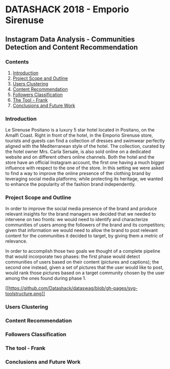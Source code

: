 # DATASHACK 2018 - Emporio Sirenuse
## Instagram Data Analysis - Communities Detection and Content Recommendation

### Contents

1. [Introduction](#introduction)
2. [Project Scope and Outline](#project-scope-and-outline)
3. [Users Clustering](#users-clustering)
4. [Content Recommendation](#content-recommendation)
5. [Followers Classification](#followers-classification)
6. [The Tool - Frank](#the-tool---frank)
7. [Conclusions and Future Work](#conclusions-and-future-work)

### Introduction
Le Sirenuse Positano is a luxury 5 star hotel located in Positano, on the Amalfi Coast. Right in front of the hotel, in the Emporio Sirenuse store, tourists and guests can find a collection of dresses and swimwear perfectly aligned with the Mediterranean style of the hotel. The collection, curated by the hotel owner Mrs. Carla Sersale, is also sold online on a dedicated website and on different others online channels. Both the hotel and the store have an official Instagram account, the first one having a much bigger influence with respect to the one of the store. In this setting we were asked to find a way to improve the online presence of the clothing brand by leveraging social media platforms; while protecting its
heritage, we wanted to enhance the popularity of the
fashion brand independently.
### Project Scope and Outline
In order to improve the social media presence of the brand and produce relevant insights for the brand managers we decided that we needed to intervene on two fronts: we would need to identify and characterize communities of users among the followers of the brand and its competitors; given that information we would need to allow the brand to post relevant content for the communities it decided to target, by giving them a metric of relevance.

In order to accomplish those two goals we thought of a complete pipeline that would incorporate two phases: the first phase would detect communities of users based on their content (pictures and captions); the second one instead, given a set of pictures that the user would like to post, would rank those pictures based on a target community chosen by the user among the ones found during phase 1.

[[https://github.com/Datashack/dataswag/blob/gh-pages/svg-toolstructure.png]]
### Users Clustering
### Content Recommendation
### Followers Classification
### The tool - Frank
### Conclusions and Future Work
